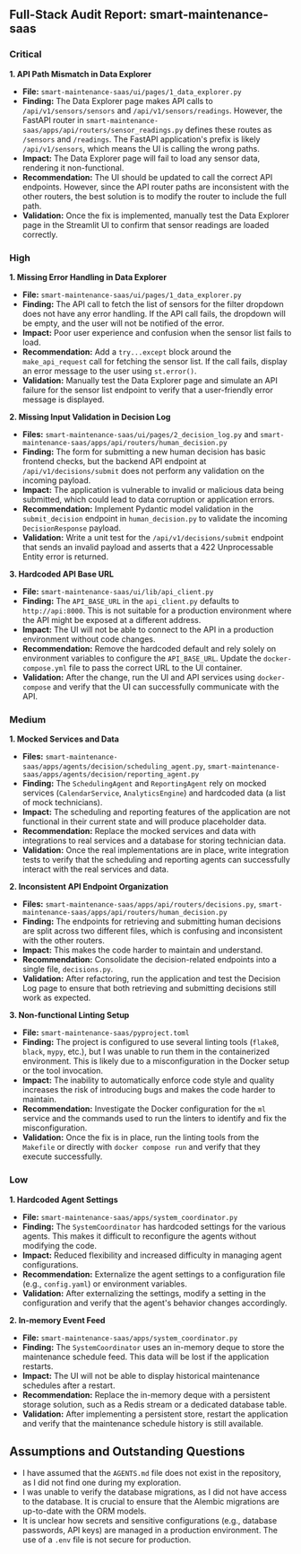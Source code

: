 ## Full-Stack Audit Report: smart-maintenance-saas

### Critical

**1. API Path Mismatch in Data Explorer**

*   **File:** `smart-maintenance-saas/ui/pages/1_data_explorer.py`
*   **Finding:** The Data Explorer page makes API calls to `/api/v1/sensors/sensors` and `/api/v1/sensors/readings`. However, the FastAPI router in `smart-maintenance-saas/apps/api/routers/sensor_readings.py` defines these routes as `/sensors` and `/readings`. The FastAPI application's prefix is likely `/api/v1/sensors`, which means the UI is calling the wrong paths.
*   **Impact:** The Data Explorer page will fail to load any sensor data, rendering it non-functional.
*   **Recommendation:** The UI should be updated to call the correct API endpoints. However, since the API router paths are inconsistent with the other routers, the best solution is to modify the router to include the full path.
*   **Validation:** Once the fix is implemented, manually test the Data Explorer page in the Streamlit UI to confirm that sensor readings are loaded correctly.

### High

**1. Missing Error Handling in Data Explorer**

*   **File:** `smart-maintenance-saas/ui/pages/1_data_explorer.py`
*   **Finding:** The API call to fetch the list of sensors for the filter dropdown does not have any error handling. If the API call fails, the dropdown will be empty, and the user will not be notified of the error.
*   **Impact:** Poor user experience and confusion when the sensor list fails to load.
*   **Recommendation:** Add a `try...except` block around the `make_api_request` call for fetching the sensor list. If the call fails, display an error message to the user using `st.error()`.
*   **Validation:** Manually test the Data Explorer page and simulate an API failure for the sensor list endpoint to verify that a user-friendly error message is displayed.

**2. Missing Input Validation in Decision Log**

*   **Files:** `smart-maintenance-saas/ui/pages/2_decision_log.py` and `smart-maintenance-saas/apps/api/routers/human_decision.py`
*   **Finding:** The form for submitting a new human decision has basic frontend checks, but the backend API endpoint at `/api/v1/decisions/submit` does not perform any validation on the incoming payload.
*   **Impact:** The application is vulnerable to invalid or malicious data being submitted, which could lead to data corruption or application errors.
*   **Recommendation:** Implement Pydantic model validation in the `submit_decision` endpoint in `human_decision.py` to validate the incoming `DecisionResponse` payload.
*   **Validation:** Write a unit test for the `/api/v1/decisions/submit` endpoint that sends an invalid payload and asserts that a 422 Unprocessable Entity error is returned.

**3. Hardcoded API Base URL**

*   **File:** `smart-maintenance-saas/ui/lib/api_client.py`
*   **Finding:** The `API_BASE_URL` in the `api_client.py` defaults to `http://api:8000`. This is not suitable for a production environment where the API might be exposed at a different address.
*   **Impact:** The UI will not be able to connect to the API in a production environment without code changes.
*   **Recommendation:** Remove the hardcoded default and rely solely on environment variables to configure the `API_BASE_URL`. Update the `docker-compose.yml` file to pass the correct URL to the UI container.
*   **Validation:** After the change, run the UI and API services using `docker-compose` and verify that the UI can successfully communicate with the API.

### Medium

**1. Mocked Services and Data**

*   **Files:** `smart-maintenance-saas/apps/agents/decision/scheduling_agent.py`, `smart-maintenance-saas/apps/agents/decision/reporting_agent.py`
*   **Finding:** The `SchedulingAgent` and `ReportingAgent` rely on mocked services (`CalendarService`, `AnalyticsEngine`) and hardcoded data (a list of mock technicians).
*   **Impact:** The scheduling and reporting features of the application are not functional in their current state and will produce placeholder data.
*   **Recommendation:** Replace the mocked services and data with integrations to real services and a database for storing technician data.
*   **Validation:** Once the real implementations are in place, write integration tests to verify that the scheduling and reporting agents can successfully interact with the real services and data.

**2. Inconsistent API Endpoint Organization**

*   **Files:** `smart-maintenance-saas/apps/api/routers/decisions.py`, `smart-maintenance-saas/apps/api/routers/human_decision.py`
*   **Finding:** The endpoints for retrieving and submitting human decisions are split across two different files, which is confusing and inconsistent with the other routers.
*   **Impact:** This makes the code harder to maintain and understand.
*   **Recommendation:** Consolidate the decision-related endpoints into a single file, `decisions.py`.
*   **Validation:** After refactoring, run the application and test the Decision Log page to ensure that both retrieving and submitting decisions still work as expected.

**3. Non-functional Linting Setup**

*   **File:** `smart-maintenance-saas/pyproject.toml`
*   **Finding:** The project is configured to use several linting tools (`flake8`, `black`, `mypy`, etc.), but I was unable to run them in the containerized environment. This is likely due to a misconfiguration in the Docker setup or the tool invocation.
*   **Impact:** The inability to automatically enforce code style and quality increases the risk of introducing bugs and makes the code harder to maintain.
*   **Recommendation:** Investigate the Docker configuration for the `ml` service and the commands used to run the linters to identify and fix the misconfiguration.
*   **Validation:** Once the fix is in place, run the linting tools from the `Makefile` or directly with `docker compose run` and verify that they execute successfully.

### Low

**1. Hardcoded Agent Settings**

*   **File:** `smart-maintenance-saas/apps/system_coordinator.py`
*   **Finding:** The `SystemCoordinator` has hardcoded settings for the various agents. This makes it difficult to reconfigure the agents without modifying the code.
*   **Impact:** Reduced flexibility and increased difficulty in managing agent configurations.
*   **Recommendation:** Externalize the agent settings to a configuration file (e.g., `config.yaml`) or environment variables.
*   **Validation:** After externalizing the settings, modify a setting in the configuration and verify that the agent's behavior changes accordingly.

**2. In-memory Event Feed**

*   **File:** `smart-maintenance-saas/apps/system_coordinator.py`
*   **Finding:** The `SystemCoordinator` uses an in-memory deque to store the maintenance schedule feed. This data will be lost if the application restarts.
*   **Impact:** The UI will not be able to display historical maintenance schedules after a restart.
*   **Recommendation:** Replace the in-memory deque with a persistent storage solution, such as a Redis stream or a dedicated database table.
*   **Validation:** After implementing a persistent store, restart the application and verify that the maintenance schedule history is still available.

## Assumptions and Outstanding Questions

*   I have assumed that the `AGENTS.md` file does not exist in the repository, as I did not find one during my exploration.
*   I was unable to verify the database migrations, as I did not have access to the database. It is crucial to ensure that the Alembic migrations are up-to-date with the ORM models.
*   It is unclear how secrets and sensitive configurations (e.g., database passwords, API keys) are managed in a production environment. The use of a `.env` file is not secure for production.
